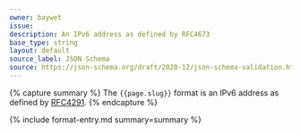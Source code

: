 ```yaml
---
owner: baywet
issue:
description: An IPv6 address as defined by RFC4673
base_type: string
layout: default
source_label: JSON Schema
source: https://json-schema.org/draft/2020-12/json-schema-validation.html#name-ip-addresses
---
```


{% capture summary %}
The `{{page.slug}}` format is an IPv6 address as defined by [RFC4291](https://www.rfc-editor.org/info/rfc4291).
{% endcapture %}

{% include format-entry.md summary=summary %}
